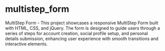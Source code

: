 # multistep_form
 MultiStep Form - This project showcases a responsive MultiStep Form built with HTML, CSS, and jQuery. The form is designed to guide users through a series of steps for account creation, social profile setup, and personal details submission, enhancing user experience with smooth transitions and interactive elements.
